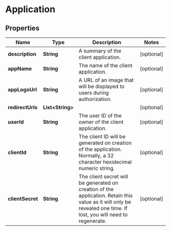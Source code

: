 
# Application

## Properties
Name | Type | Description | Notes
------------ | ------------- | ------------- | -------------
**description** | **String** | A summary of the client application. |  [optional]
**appName** | **String** | The name of the client application. |  [optional]
**appLogoUrl** | **String** | A URL of an image that will be displayed to users during authorization. |  [optional]
**redirectUrls** | **List&lt;String&gt;** |  |  [optional]
**userId** | **String** | The user ID of the owner of the client application. |  [optional]
**clientId** | **String** | The client ID will be generated on creation of the application. Normally, a 32 character hexidecimal numeric string. |  [optional]
**clientSecret** | **String** | The client secret will be generated on creation of the application. Retain this value as it will only be revealed one time. If lost, you will need to regenerate. |  [optional]



